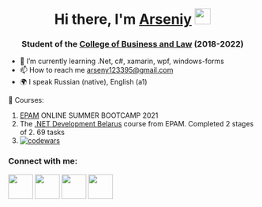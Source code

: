 <h1 align="center">Hi there, I'm <a href="https://github.com/user-nam-e" target="_blank">Arseniy</a> 
<img src="https://github.com/blackcater/blackcater/raw/main/images/Hi.gif" height="32"/></h1>
<h3 align="center">Student of the <a href="https://brest.kbp.by/" target="_blank">College of Business and Law</a> (2018-2022)</h3>



- 🌱 I’m currently learning .Net, c#, xamarin, wpf, windows-forms
- 📫 How to reach me <a href="mailto:arseny123395@gmail.com">arseny123395@gmail.com</a>
- 🌍 I speak Russian (native), English (a1)

📘 Courses: 
1) <a href="https://www.epam.com/" target="_blank">EPAM</a> ONLINE SUMMER BOOTCAMP 2021
2) The <a href="https://training.by/#!/Training/2665?lang=en" target="_blank">.NET Development Belarus</a> course from EPAM. Completed 2 stages of 2. 69 tasks 
3) [![codewars](https://www.codewars.com/users/arseniy__/badges/small)](https://www.codewars.com/users/arseniy__)

<h3 align="start">Connect with me:</h3>
<a href="https://t.me/im_arseniy"><img src="https://cdn-icons-png.flaticon.com/128/5968/5968804.png" width="50" 
   height="50" alt=""></a>
 <a href="https://vk.com/na222"><img src="https://cdn-icons-png.flaticon.com/128/5968/5968835.png" width="50" 
   height="50" alt=""></a>
 <a href="https://discordapp.com/users/\_(^_^)_/#3447/"><img src="https://cdn-icons-png.flaticon.com/128/5968/5968756.png" width="50" 
   height="50" alt=""></a>
 <a href="mailto:arseny123395@gmail.com"><img src="https://cdn-icons-png.flaticon.com/128/888/888853.png" width="50" 
   height="50" alt=""></a>
